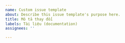 ```yaml
---
name: Custom issue template
about: Describe this issue template's purpose here.
title: Mô tả thay đổi
labels: Tài liệu (documentation)
assignees: ''

---
```



